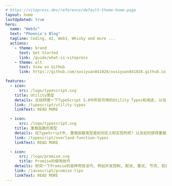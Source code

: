 ```yaml
---
# https://vitepress.dev/reference/default-theme-home-page
layout: home
lastUpdated: true
hero:
  name: "Web3c"
  text: "Phoenix's Blog"
  tagline: Coding, AI, Web3, Whisky and more ...
  actions:
    - theme: brand
      text: Get Started
      link: /guide/what-is-vitepress
    - theme: alt
      text: View on GitHub
      link: https://github.com/xusiyuan841028/xusiyuan841028.github.io

features:
  - icon:
      src: /logo/typescript.svg
    title: Utility类型 
    details: 总结梳理一下TypeScript 5.0中所有可用的Utility Types和用途, 以及其实现原理
    link: /typescript/utility-types 
    linkText: READ MORE 

  - icon:
      src: /logo/typescript.svg
    title: 重载函数的类型 
    details: 在TypeScript中, 重载函数类型是如何定义和实现的呢? 以及如何获得重载函数的参数类型和返回值类型呢?
    link: /typescript/overlaod-function-types 
    linkText: READ MORE 

  - icon:
      src: /logo/promise.svg
      title: Promise的使用技巧
    details: 研究一下Promise的各种奇技淫巧, 例如并发控制, 取消, 重试, 节流, 防抖 ...
    link: /javascript/promise-tips 
    linkText: READ MORE 
---
```

